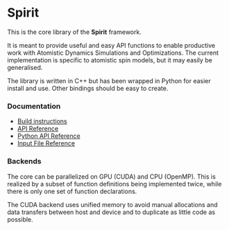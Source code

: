 Spirit
=============

This is the core library of the **Spirit** framework.

It is meant to provide useful and easy API functions to enable productive work
with Atomistic Dynamics Simulations and Optimizations.
The current implementation is specific to atomistic spin models, but it may
easily be generalised.

The library is written in C++ but has been wrapped in Python for easier install and use.
Other bindings should be easy to create.

### Documentation
* [Build instructions](docs/BUILD.md)
* [API Reference](docs/API.md)
* [Python API Reference](docs/API_Python.md)
* [Input File Reference](docs/INPUT.md)

### Backends
The core can be parallelized on GPU (CUDA) and CPU (OpenMP). This is realized by
a subset of function definitions being implemented twice, while there is only
one set of function declarations.

The CUDA backend uses unified memory to avoid manual allocations and data transfers
between host and device and to duplicate as little code as possible.
